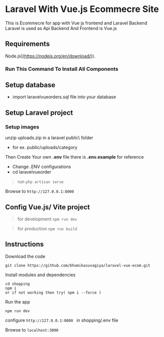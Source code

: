 

# Laravel With Vue.js Ecommecre Site
This is Ecommecre for app with Vue js frontend and Laravel Backend <br>
Laravel is used as Api Backend And Frontend is Vue.js


## Requirements
Node.js](https://nodejs.org/en/download/)).


### Run This Command To Install All Components

## Setup database
- import laravelvueorders.sql file into your database 


## Setup Laravel project

   ### Setup images


unzip uploads.zip in a laravel  public\ folder
 - for ex. public/uploads/category

Then Create Your own **.env** file there is **.env.example** for reference

- Change .ENV configurations
- cd laravelvueorder
> run `php artisan serve`

Browse to `http://127.0.0.1:8000`

## Config Vue.js/ Vite project

> for development `npm run dev`

> for production `npm run build`

## Instructions

Download the code

```
git clone https://github.com/bhumikasuvagiya/laravel-vue-ecom.git
```

Install modules and dependencies

```
cd shopping
npm i 
or if not working then try( npm i --force )

```

Run the app

```
npm run dev 

```
configure `http://127.0.0.1:8000 ` in shopping/.env file

Browse to `localhost:3000`





